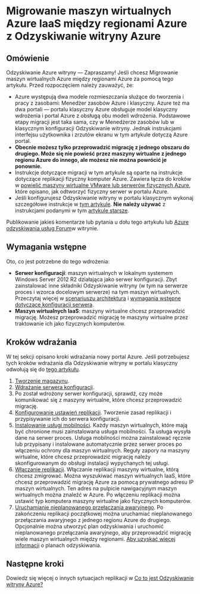 <properties
    pageTitle="Migrowanie maszyn wirtualnych Azure IaaS z jednego regionu Azure do drugiej Odzyskiwanie witryny | Microsoft Azure"
    description="Odzyskiwanie witryny Azure umożliwia migracji maszyn wirtualnych Azure IaaS z jednego obszaru Azure do innej."
    services="site-recovery"
    documentationCenter=""
    authors="rayne-wiselman"
    manager="jwhit"
    editor="tysonn"/>

<tags
    ms.service="site-recovery"
    ms.workload="backup-recovery"
    ms.tgt_pltfrm="na"
    ms.devlang="na"
    ms.topic="article"
    ms.date="08/21/2016"
    ms.author="raynew"/>

#  <a name="migrate-azure-iaas-virtual-machines-between-azure-regions-with-azure-site-recovery"></a>Migrowanie maszyn wirtualnych Azure IaaS między regionami Azure z Odzyskiwanie witryny Azure

## <a name="overview"></a>Omówienie

Odzyskiwanie Azure witryny — Zapraszamy! Jeśli chcesz Migrowanie maszyn wirtualnych Azure między regionami Azure za pomocą tego artykułu. Przed rozpoczęciem należy zauważyć, że:

- Azure występują dwa modele rozmieszczania służące do tworzenia i pracy z zasobami: Menedżer zasobów Azure i klasyczny. Azure też ma dwa portali — portalu klasyczny Azure obsługuje model klasyczny wdrożenia i portal Azure z obsługą obu modeli wdrożenia. Podstawowe etapy migracji jest taka sama, czy w Menedżerze zasobów lub w klasycznym konfiguracji Odzyskiwanie witryny. Jednak instrukcjami interfejsu użytkownika i zrzutów ekranu w tym artykule dotyczą Azure portal.
- **Obecnie możesz tylko przeprowadzić migrację z jednego obszaru do drugiego. Może się nie powieść przez maszyny wirtualne z jednego regionu Azure do innego, ale możesz nie można powrócić je ponownie.**
- Instrukcje dotyczące migracji w tym artykule są oparte na instrukcje dotyczące replikacji fizyczny komputer Azure. Zawiera łącza do kroków w [powielić maszyny wirtualne VMware lub serwerów fizycznych Azure](site-recovery-vmware-to-azure.md), które opisano, jak odtworzyć fizyczny serwer w portalu Azure.
- Jeśli konfigurujesz Odzyskiwanie witryny w portalu klasycznym wykonaj szczegółowe instrukcje w [tym artykule](site-recovery-vmware-to-azure-classic.md). **Nie należy używać** z instrukcjami podanymi w tym [artykule starsze](site-recovery-vmware-to-azure-classic-legacy.md).

Publikowanie jakieś komentarze lub pytania u dołu tego artykułu lub [Azure odzyskiwania usług Forum](https://social.msdn.microsoft.com/forums/azure/home?forum=hypervrecovmgr)w witrynie.


## <a name="prerequisites"></a>Wymagania wstępne

Oto, co jest potrzebne do tego wdrożenia:

- **Serwer konfiguracji**: maszyn wirtualnych w lokalnym systemem Windows Server 2012 R2 działająca jako serwer konfiguracji. Zbyt zainstalować inne składniki Odzyskiwanie witryny (w tym na serwerze proces i wzorca docelowym serwerze) na tym maszyn wirtualnych. Przeczytaj więcej w [scenariuszu architektura](site-recovery-vmware-to-azure.md#scenario-architecture) i [wymagania wstępne dotyczące konfiguracji serwera](site-recovery-vmware-to-azure.md#configuration-server-prerequisites).
- **Maszyn wirtualnych IaaS**: maszyny wirtualne chcesz przeprowadzić migrację. Możesz przeprowadzić migrację te maszyny wirtualne przez traktowanie ich jako fizycznych komputerów.

## <a name="deployment-steps"></a>Kroków wdrażania

W tej sekcji opisano kroki wdrażania nowy portal Azure. Jeśli potrzebujesz tych kroków wdrażania dla Odzyskiwanie witryny w portalu klasyczny odwołują się do [tego artykułu](site-recovery-vmware-to-azure-classic.md).

1. [Tworzenie magazynu](site-recovery-vmware-to-azure.md#create-a-recovery-services-vault).
2. [Wdrażanie serwera konfiguracji](site-recovery-vmware-to-azure.md#step-2-set-up-the-source-environment).
3. Po został wdrożony serwer konfiguracji, sprawdź, czy może komunikować się z maszyny wirtualne, które chcesz przeprowadzić migrację.
4. [Konfigurowanie ustawień replikacji](site-recovery-vmware-to-azure.md#step-4-set-up-replication-settings). Tworzenie zasad replikacji i przypisywanie ich do serwera konfiguracji.
5. [Instalowanie usługi mobilności](site-recovery-vmware-to-azure.md#step-6-replication-application). Każdy maszyn wirtualnych, które mają być chronione musi zainstalowana usługa mobilności. Ta usługa wysyła dane na serwer proces. Usługa mobilności można zainstalować ręcznie lub przypisany i instalowane automatycznie przez serwer proces po włączeniu ochrony dla maszyn wirtualnych. Reguły zapory na maszyny wirtualne, które chcesz przeprowadzić migrację należy skonfigurowanym do obsługi instalacji wypychanych tej usługi.
6. [Włączanie replikacji](site-recovery-vmware-to-azure.md#enable-replication). Włączanie replikacji maszyny wirtualne, którą chcesz zmigrować. Można wyszukiwać maszyn wirtualnych IaaS, które chcesz przeprowadzić migrację Azure za pomocą prywatnego adresu IP maszyn wirtualnych. Ten adres na pulpicie nawigacyjnym maszyn wirtualnych można znaleźć w Azure. Po włączeniu replikacji można ustawić typ komputera maszyny wirtualne jako fizycznych komputerów.
7. [Uruchamianie nieplanowanego przełączania awaryjnego](site-recovery-failover.md#run-an-unplanned-failover). Po zakończeniu replikacji początkowej można uruchamiać nieplanowanego przełączania awaryjnego z jednego regionu Azure do drugiego. Opcjonalnie można utworzyć plan odzyskiwania i uruchomić nieplanowanego przełączania awaryjnego, aby przeprowadzić migrację wiele maszyn wirtualnych między regionami. [Aby uzyskać więcej informacji](site-recovery-create-recovery-plans.md) o planach odzyskiwania.

## <a name="next-steps"></a>Następne kroki

Dowiedz się więcej o innych sytuacjach replikacji w [Co to jest Odzyskiwanie witryny Azure?](site-recovery-overview.md)
